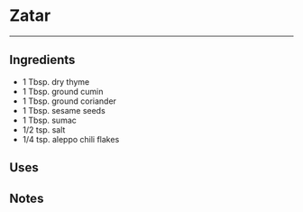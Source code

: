 # Zatar
---
## Ingredients

- 1 Tbsp. dry thyme
- 1 Tbsp. ground cumin
- 1 Tbsp. ground coriander
- 1 Tbsp. sesame seeds
- 1 Tbsp. sumac
- 1/2 tsp. salt
- 1/4 tsp. aleppo chili flakes

## Uses


## Notes

